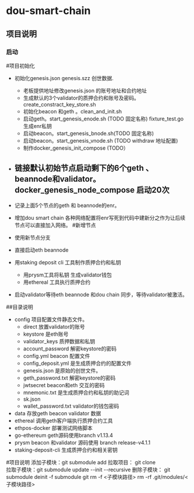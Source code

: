 # dou-smart-chain
## 项目说明
### 启动
#项目初始化
- 初始化genesis.json  genesis.szz 创世数据. 
  - 老板提供地址修改genesis.json 的账号地址和合约地址
  - 生成默认的3个validator的质押合约和账号及密码。create_constract_key_store.sh
  - 初始化beacon 和geth 。clean_and_init.sh
  - 启动geth。start_genesis_enode.sh (TODO 固定名称) fixture_test.go 生成enr私钥
  - 启动beacon。start_genesis_bnode.sh(TODO 固定名称)
  - 启动beacon。start_genesis_vnode.sh (TODO withdraw 地址配置)
  - 制作docker_genesis_init_compose (TODO）
  
- 链接默认初始节点启动剩下的6个geth 、beannode和validator。 docker_genesis_node_compose 启动20次
  - 


- 记录上面5个节点的geth 和 beannode的enr。
- 增加dou smart chain 各种网络配置将enr写死到代码中建新分之作为让后续节点可以直接加入网络。
#新增节点
- 使用新节点分支
- 直接启动eth beannode
- 用staking deposit cli 工具制作质押合约和私钥
   - 用prysm工具将私钥 生成validator钱包
   - 用ethereal 工具执行质押合约
- 启动validator等待eth beannode 和dou chain 同步，等待validator被激活。

##目录说明
- config 项目配置文件静态文件。
  - direct 放置validator的账号
  - keystore 是eth账号
  - validator_keys 质押数据和私钥
  - account_password 解密keystore的密码
  - config.yml beacon 配置文件
  - config_deposit.yml 是生成质押合约的配置文件
  - genesis.json 是原始的创世文件。
  - geth_password.txt 解密keystore的密码
  - jwtsecret beacon和eth 交互的密码
  - mnemonic.txt 是生成质押合约和私钥的助记词
  - sk.json
  - wallet_password.txt validator的钱包密码
- data 存放geth beacon validator 数据
- ethereal 调用geth客户端执行质押合约工具
- ethpos-docker 部署测试网络脚本
- go-ethereum geth源码使用branch v1.13.4
- prysm beacon 和validator 源码使用 branch release-v4.1.1
- staking-deposit-cli  生成质押合约和相关密钥


#项目说明
添加子模块：git submodule add <path>
拉取项目：  git clone <path>    
拉取子模块：git submodule update --init --recursive
删除子模块： 
git submodule deinit -f submodule
git rm -f <子模块路径>
rm -rf .git/modules/<子模块路径>
